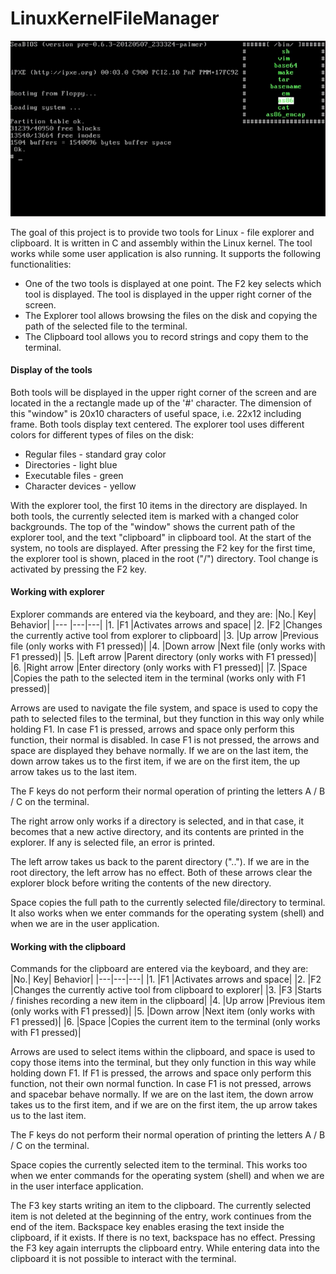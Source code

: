 # LinuxKernelFileManager

![Preview failed to load!](https://github.com/aatanas/LinuxKernelFileManager/blob/main/preview.png?raw=true)

The goal of this project is to provide two tools for Linux - file explorer and clipboard.
It is written in C and assembly within the Linux kernel. The tool works while
some user application is also running. It supports the following functionalities:

- One of the two tools is displayed at one point. The F2 key selects which tool is displayed.
The tool is displayed in the upper right corner of the screen.
- The Explorer tool allows browsing the files on the disk and copying the path of the selected
file to the terminal.
- The Clipboard tool allows you to record strings and copy them to the terminal.


#### Display of the tools
Both tools will be displayed in the upper right corner of the screen and are located in the
a rectangle made up of the '#' character. The dimension of this "window" is 20x10 characters of useful space, i.e. 22x12 including frame.
Both tools display text centered.
The explorer tool uses different colors for different types of files on the disk:

- Regular files - standard gray color
- Directories - light blue
- Executable files - green
- Character devices - yellow

With the explorer tool, the first 10 items in the directory are displayed.
In both tools, the currently selected item is marked with a changed color
backgrounds.
The top of the "window" shows the current path of the explorer tool, and the text "clipboard" in
clipboard tool.
At the start of the system, no tools are displayed. After pressing the F2 key for the first time,
the explorer tool is shown, placed in the root ("/") directory. Tool change is activated
by pressing the F2 key.

#### Working with explorer
Explorer commands are entered via the keyboard, and they are:
|No.| Key| Behavior|
|--- |---|---|
|1. |F1 |Activates arrows and space|
|2. |F2 |Changes the currently active tool from explorer to clipboard|
|3. |Up arrow |Previous file (only works with F1 pressed)|
|4. |Down arrow |Next file (only works with F1 pressed)|
|5. |Left arrow |Parent directory (only works with F1 pressed)|
|6. |Right arrow |Enter directory (only works with F1 pressed)|
|7. |Space |Copies the path to the selected item in the terminal (works only with F1 pressed)|

Arrows are used to navigate the file system, and space is used to copy the path to
selected files to the terminal, but they function in this way only while
holding F1. In case F1 is pressed, arrows and space only perform this function, their normal is disabled.
In case F1 is not pressed, the arrows and space are displayed
they behave normally. If we are on the last item, the down arrow takes us to the first item,
if we are on the first item, the up arrow takes us to the last item.

The F keys do not perform their normal operation of printing the letters A / B / C on
the terminal.

The right arrow only works if a directory is selected, and in that case, it becomes that
a new active directory, and its contents are printed in the explorer. If any is selected
file, an error is printed.

The left arrow takes us back to the parent directory (".."). If we are in the root
directory, the left arrow has no effect. Both of these arrows clear the explorer block
before writing the contents of the new directory.

Space copies the full path to the currently selected file/directory to
terminal. It also works when we enter commands for the operating system (shell) and
when we are in the user application.

#### Working with the clipboard
Commands for the clipboard are entered via the keyboard, and they are:
|No.| Key| Behavior|
|---|---|---|
|1. |F1 |Activates arrows and space|
|2. |F2 |Changes the currently active tool from clipboard to explorer|
|3. |F3 |Starts / finishes recording a new item in the clipboard|
|4. |Up arrow |Previous item (only works with F1 pressed)|
|5. |Down arrow |Next item (only works with F1 pressed)|
|6. |Space |Copies the current item to the terminal (only works with F1 pressed)|

Arrows are used to select items within the clipboard, and space is used to copy
those items into the terminal, but they only function in this way while holding down F1.
If F1 is pressed, the arrows and space only perform this function, not their own
normal function. In case F1 is not pressed, arrows and spacebar behave
normally. If we are on the last item, the down arrow takes us to the first item, and if we are on
the first item, the up arrow takes us to the last item.

The F keys do not perform their normal operation of printing the letters A / B / C on
the terminal.

Space copies the currently selected item to the terminal. This works too
when we enter commands for the operating system (shell) and when we are in the user interface
application.

The F3 key starts writing an item to the clipboard. The currently selected item is not deleted
at the beginning of the entry, work continues from the end of the item. Backspace key enables
erasing the text inside the clipboard, if it exists. If there is no text, backspace has no effect.
Pressing the F3 key again interrupts the clipboard entry. While entering data into the clipboard
it is not possible to interact with the terminal.
